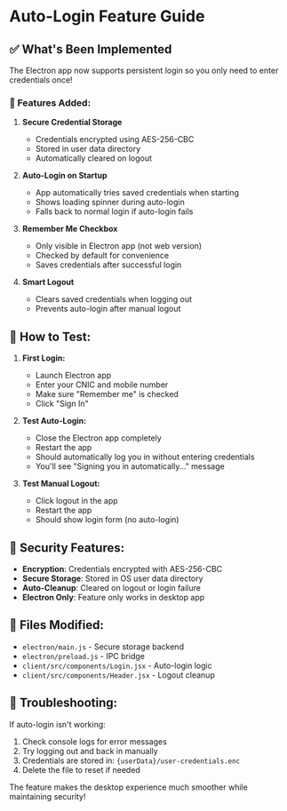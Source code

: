 # Auto-Login Feature Guide

## ✅ What's Been Implemented

The Electron app now supports persistent login so you only need to enter credentials once!

### 🔧 Features Added:

1. **Secure Credential Storage**
   - Credentials encrypted using AES-256-CBC
   - Stored in user data directory
   - Automatically cleared on logout

2. **Auto-Login on Startup**
   - App automatically tries saved credentials when starting
   - Shows loading spinner during auto-login
   - Falls back to normal login if auto-login fails

3. **Remember Me Checkbox**
   - Only visible in Electron app (not web version)
   - Checked by default for convenience
   - Saves credentials after successful login

4. **Smart Logout**
   - Clears saved credentials when logging out
   - Prevents auto-login after manual logout

## 🚀 How to Test:

1. **First Login:**
   - Launch Electron app
   - Enter your CNIC and mobile number
   - Make sure "Remember me" is checked
   - Click "Sign In"

2. **Test Auto-Login:**
   - Close the Electron app completely
   - Restart the app
   - Should automatically log you in without entering credentials
   - You'll see "Signing you in automatically..." message

3. **Test Manual Logout:**
   - Click logout in the app
   - Restart the app
   - Should show login form (no auto-login)

## 🔐 Security Features:

- **Encryption**: Credentials encrypted with AES-256-CBC
- **Secure Storage**: Stored in OS user data directory
- **Auto-Cleanup**: Cleared on logout or login failure
- **Electron Only**: Feature only works in desktop app

## 📂 Files Modified:

- `electron/main.js` - Secure storage backend
- `electron/preload.js` - IPC bridge
- `client/src/components/Login.jsx` - Auto-login logic
- `client/src/components/Header.jsx` - Logout cleanup

## 🔧 Troubleshooting:

If auto-login isn't working:
1. Check console logs for error messages
2. Try logging out and back in manually
3. Credentials are stored in: `{userData}/user-credentials.enc`
4. Delete the file to reset if needed

The feature makes the desktop experience much smoother while maintaining security!